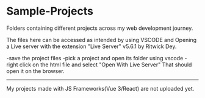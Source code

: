 # Sample-Projects
Folders containing different projects across my web development journey.

The files here can be accessed as intended by using VSCODE and Opening a Live server with the extension "Live Server" v5.6.1 by Ritwick Dey.

-save the project files
-pick a project and open its folder using vscode
-right click on the html file and select "Open With Live Server"
That should open it on the browser.

------------------------------

My projects made with JS Frameworks(Vue 3/React) are not uploaded yet.

